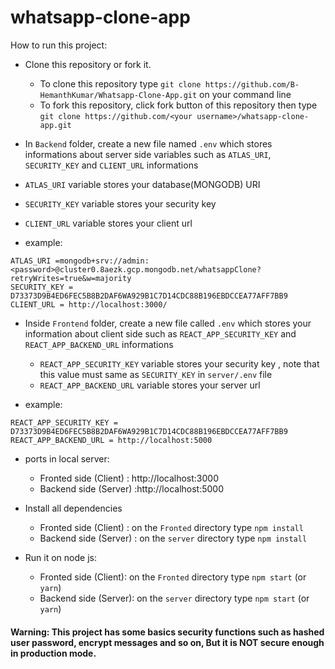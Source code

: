 # whatsapp-clone-app

How to run this project:

- Clone this repository or fork it.
  - To clone this repository type `git clone https://github.com/B-HemanthKumar/Whatsapp-Clone-App.git` on your command line
  - To fork this repository, click fork button of this repository then type `git clone https://github.com/<your username>/whatsapp-clone-app.git`
  
 - In `Backend` folder, create a new file named `.env` which stores informations about server side variables such as `ATLAS_URI`, `SECURITY_KEY` and `CLIENT_URL` informations
  - `ATLAS_URI` variable stores your database(MONGODB) URI  
  - `SECURITY_KEY` variable stores your security key 
  - `CLIENT_URL` variable stores your client url  
 
 - example:
  ```
  ATLAS_URI =mongodb+srv://admin:<password>@cluster0.8aezk.gcp.mongodb.net/whatsappClone?retryWrites=true&w=majority
  SECURITY_KEY = D73373D9B4ED6FEC5B8B2DAF6WA929B1C7D14CDC88B196EBDCCEA77AFF7BB9
  CLIENT_URL = http://localhost:3000/
  ```
- Inside `Frontend` folder, create a new file called `.env` which stores your information about client side such as `REACT_APP_SECURITY_KEY` and `REACT_APP_BACKEND_URL` informations

  - `REACT_APP_SECURITY_KEY` variable stores your security key , note that this value must same as `SECURITY_KEY` in `server/.env` file
  - `REACT_APP_BACKEND_URL` variable stores your server url  
 
 - example:
  ```
  REACT_APP_SECURITY_KEY = D73373D9B4ED6FEC5B8B2DAF6WA929B1C7D14CDC88B196EBDCCEA77AFF7BB9
  REACT_APP_BACKEND_URL = http://localhost:5000
  ```
- ports in local server:

  - Fronted side (Client) : http://localhost:3000
  - Backend side (Server) :http://localhost:5000
  
- Install all dependencies

  - Fronted side (Client) : on the `Fronted` directory type `npm install`
  - Backend side (Server) : on the `server` directory type `npm install`

- Run it on node js:
  
  - Fronted side (Client): on the `Fronted` directory type `npm start` (or `yarn`)
  - Backend side (Server): on the `server` directory type `npm start` (or `yarn`)

#### Warning: This project has some basics security functions such as hashed user password, encrypt messages and so on, But it is NOT secure enough in production mode.
